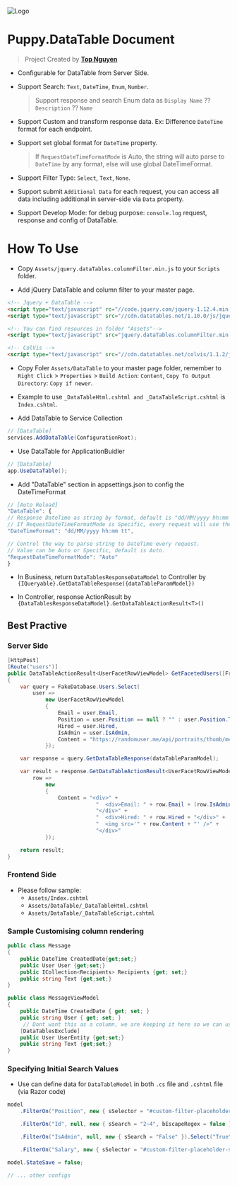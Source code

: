 ﻿![Logo](favicon.ico)
# Puppy.DataTable Document
> Project Created by [**Top Nguyen**](http://topnguyen.net)

- Configurable for DataTable from Server Side.

- Support Search: `Text`, `DateTime`, `Enum`, `Number`.
  > Support response and search Enum data as `Display Name` ?? `Description` ?? `Name`

- Support Custom and transform response data. Ex: Difference `DateTime` format for each endpoint.

- Support set global format for `DateTime` property.
  > If `RequestDateTimeFormatMode` is Auto, the string will auto parse to `DateTime` by any format, else will use global DateTimeFormat.

- Support Filter Type: `Select`, `Text`, `None`.

- Support submit `Additional Data` for each request, you can access all data including additional in server-side via `Data` property.

- Support Develop Mode: for debug purpose: `console.log` request, response and config of DataTable.

# How To Use
- Copy `Assets/jquery.dataTables.columnFilter.min.js` to your `Scripts` folder.

- Add jQuery DataTable and column filter to your master page.
```html
<!-- Jquery + DataTable -->
<script type="text/javascript" rc="//code.jquery.com/jquery-1.12.4.min.js"></script>
<script type="text/javascript" src="//cdn.datatables.net/1.10.0/js/jquery.dataTables.min.js"></script>

<!-- You can find resources in folder "Assets"-->
<script type="text/javascript" src="jquery.dataTables.columnFilter.min.js"></script>

<!-- ColVis -->
<script type="text/javascript" src="//cdn.datatables.net/colvis/1.1.2/js/dataTables.colVis.min.js"></script>
```

- Copy Foler `Assets/DataTable` to your master page folder, remember to `Right Click` > `Properties` > `Build Action`: `Content`, `Copy To Output Directory`: `Copy if newer`.

- Example to use `_DataTableHtml.cshtml and _DataTableScript.cshtml` is `Index.cshtml`.

- Add DataTable to Service Collection
```csharp
// [DataTable]
services.AddDataTable(ConfigurationRoot);
```

- Use DataTable for ApplicationBuidler
```csharp
// [DataTable]
app.UseDataTable();
```

- Add "DataTable" section in appsettings.json to config the DateTimeFormat
```javascript
// [Auto Reload]
"DataTable": {
// Response DateTime as string by format, default is "dd/MM/yyyy hh:mm tt".
// If RequestDateTimeFormatMode is Specific, every request will use the format to parse to DateTime.
"DateTimeFormat": "dd/MM/yyyy hh:mm tt",

// Control the way to parse string to DateTime every request.
// Value can be Auto or Specific, default is Auto.
"RequestDateTimeFormatMode": "Auto"
}
```

- In Business, return `DataTablesResponseDataModel` to Controller by `{IQueryable}.GetDataTableResponse({dataTableParamModel})`

- In Controller, response ActionResult by `{DataTablesResponseDataModel}.GetDataTableActionResult<T>()`

## Best Practive

### Server Side
```csharp
[HttpPost]
[Route("users")]
public DataTableActionResult<UserFacetRowViewModel> GetFacetedUsers([FromForm]DataTableParamModel dataTableParamModel)
{
    var query = FakeDatabase.Users.Select(
        user =>
            new UserFacetRowViewModel
            {
                Email = user.Email,
                Position = user.Position == null ? "" : user.Position.ToString(),
                Hired = user.Hired,
                IsAdmin = user.IsAdmin,
                Content = "https://randomuser.me/api/portraits/thumb/men/" + user.Id + ".jpg"
            });

    var response = query.GetDataTableResponse(dataTableParamModel);

    var result = response.GetDataTableActionResult<UserFacetRowViewModel>(
        row =>
            new
            {
                Content = "<div>" +
                            "  <div>Email: " + row.Email + (row.IsAdmin ? " (admin)" : "") +
                            "</div>" +
                            "  <div>Hired: " + row.Hired + "</div>" +
                            "  <img src='" + row.Content + "' />" +
                            "</div>"
            });

    return result;
}
```

### Frontend Side
- Please follow sample: 
	+ `Assets/Index.cshtml`
	+ `Assets/DataTable/_DataTableHtml.cshtml`
	+ `Assets/DataTable/_DataTableScript.cshtml`

### Sample Customising column rendering
```csharp
public class Message
{
    public DateTime CreatedDate{get;set;}
    public User User {get;set;} 
    public ICollection<Recipients> Recipients {get; set;}
    public string Text {get;set;}
}

public class MessageViewModel
{
    public DateTime CreatedDate { get; set; }
    public string User { get; set; } 
     // Dont want this as a column, we are keeping it here so we can use it in the transform 
    [DataTablesExclude]
    public User UserEntity {get;set;} 
    public string Text {get;set;}
}
```

### Specifying Initial Search Values
- Use can define data for `DataTableModel` in both `.cs` file and `.cshtml` file (via Razor code)
```csharp
model
    .FilterOn("Position", new { sSelector = "#custom-filter-placeholder-position" }, new { sSearch = "Tester" }).Select("Engineer", "Tester", "Manager")

    .FilterOn("Id", null, new { sSearch = "2~4", bEscapeRegex = false }).NumberRange()

    .FilterOn("IsAdmin", null, new { sSearch = "False" }).Select("True","False")

    .FilterOn("Salary", new { sSelector = "#custom-filter-placeholder-salary" }, new { sSearch = "1000~100000" }).NumberRange();

model.StateSave = false;

// ... other configs
```